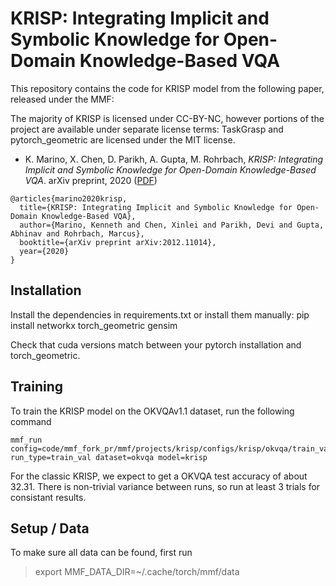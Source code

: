 # KRISP: Integrating Implicit and Symbolic Knowledge for Open-Domain Knowledge-Based VQA

This repository contains the code for KRISP model from the following paper, released under the MMF:

The majority of KRISP is licensed under CC-BY-NC, however portions of the project are available under separate license terms: TaskGrasp and pytorch\_geometric are licensed under the MIT license.

* K. Marino, X. Chen, D. Parikh, A. Gupta, M. Rohrbach, *KRISP: Integrating Implicit and Symbolic Knowledge for Open-Domain Knowledge-Based VQA*. arXiv preprint, 2020 ([PDF](https://arxiv.org/pdf/2012.11014))
```
@articles{marino2020krisp,
  title={KRISP: Integrating Implicit and Symbolic Knowledge for Open-Domain Knowledge-Based VQA},
  author={Marino, Kenneth and Chen, Xinlei and Parikh, Devi and Gupta, Abhinav and Rohrbach, Marcus},
  booktitle={arXiv preprint arXiv:2012.11014},
  year={2020}
}
```

## Installation
Install the dependencies in requirements.txt or install them manually:
pip install networkx torch_geometric gensim

Check that cuda versions match between your pytorch installation and torch_geometric.

## Training
To train the KRISP model on the OKVQAv1.1 dataset, run the following command
```
mmf_run config=code/mmf_fork_pr/mmf/projects/krisp/configs/krisp/okvqa/train_val.yaml run_type=train_val dataset=okvqa model=krisp
```

For the classic KRISP, we expect to get a OKVQA test accuracy of about 32.31.
There is non-trivial variance between runs, so run at least 3 trials for consistant results.

## Setup / Data
To make sure all data can be found, first run
> export MMF_DATA_DIR=~/.cache/torch/mmf/data

